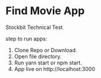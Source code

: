 # Find Movie App

Stockbit Technical Test

step to run apps:

1. Clone Repo or Download.
2. Open file directory.
3. Run yarn start or npm start.
4. App live on http://localhost:3000
